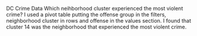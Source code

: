DC Crime Data
Which neihborhood cluster experienced the most violent crime?
I used a pivot table putting the offense group in the filters, neighborhood cluster in rows and offense in the values section. 
I found that cluster 14 was the neighborhood that experienced the most violent crime.
